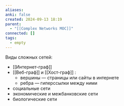 ```yaml
---
aliases: 
anki: false
created: 2024-09-13 18:19
parent:
  - "[[Complex Networks MOC]]"
connected: []
tags:
  - empty
---
```


Виды сложных сетей:
- [[Интернет-граф]]
- [[Веб-граф]] и [[Хост-граф]] :
	- вершины — страницы или сайты в интернете
	- ребра — гиперссылки между ними
- социальные сети
- экономические и межбанковские сети
- биологические сети